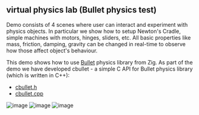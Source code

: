 ## virtual physics lab (Bullet physics test)

Demo consists of 4 scenes where user can interact and experiment with physics objects. In particular we show how to setup Newton's Cradle, simple machines with motors, hinges, sliders, etc. All basic properties like mass, friction, damping, gravity can be changed in real-time to observe how those affect object's behaviour.

This demo shows how to use [Bullet](https://github.com/bulletphysics/bullet3) physics library from Zig. As part of the demo we have developed cbullet - a simple C API for Bullet physics library (which is written in C++):

* [cbullet.h](https://github.com/michal-z/zig-gamedev/blob/main/external/src/cbullet.h)
* [cbullet.cpp](https://github.com/michal-z/zig-gamedev/blob/main/external/src/cbullet.cpp)

![image](screenshot1.png)
![image](screenshot2.png)
![image](screenshot3.png)
